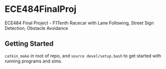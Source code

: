# ECE484FinalProj
ECE484 Final Project - F1Tenth Racecar with Lane Following, Street Sign Detection, Obstacle Avoidance

## Getting Started
```catkin_make``` in root of repo, and ```source devel/setup.bash``` to get started with running programs and sims. 